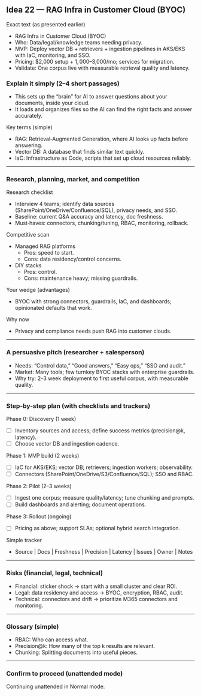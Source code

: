 ## Idea 22 — RAG Infra in Customer Cloud (BYOC)

Exact text (as presented earlier)

- RAG Infra in Customer Cloud (BYOC)
- Who: Data/legal/knowledge teams needing privacy.
- MVP: Deploy vector DB + retrievers + ingestion pipelines in AKS/EKS with IaC, monitoring, and SSO.
- Pricing: $2,000 setup + $1,000–$3,000/mo; services for migration.
- Validate: One corpus live with measurable retrieval quality and latency.

### Explain it simply (2–4 short passages)

- This sets up the “brain” for AI to answer questions about your documents, inside your cloud.
- It loads and organizes files so the AI can find the right facts and answer accurately.

Key terms (simple)

- RAG: Retrieval‑Augmented Generation, where AI looks up facts before answering.
- Vector DB: A database that finds similar text quickly.
- IaC: Infrastructure as Code, scripts that set up cloud resources reliably.

---

### Research, planning, market, and competition

Research checklist

- Interview 4 teams; identify data sources (SharePoint/OneDrive/Confluence/SQL), privacy needs, and SSO.
- Baseline: current Q&A accuracy and latency, doc freshness.
- Must‑haves: connectors, chunking/tuning, RBAC, monitoring, rollback.

Competitive scan

- Managed RAG platforms
  - Pros: speed to start.
  - Cons: data residency/control concerns.
- DIY stacks
  - Pros: control.
  - Cons: maintenance heavy; missing guardrails.

Your wedge (advantages)

- BYOC with strong connectors, guardrails, IaC, and dashboards; opinionated defaults that work.

Why now

- Privacy and compliance needs push RAG into customer clouds.

---

### A persuasive pitch (researcher + salesperson)

- Needs: “Control data,” “Good answers,” “Easy ops,” “SSO and audit.”
- Market: Many tools; few turnkey BYOC stacks with enterprise guardrails.
- Why try: 2–3 week deployment to first useful corpus, with measurable quality.

---

### Step-by-step plan (with checklists and trackers)

Phase 0: Discovery (1 week)

- [ ] Inventory sources and access; define success metrics (precision@k, latency).
- [ ] Choose vector DB and ingestion cadence.

Phase 1: MVP build (2 weeks)

- [ ] IaC for AKS/EKS; vector DB; retrievers; ingestion workers; observability.
- [ ] Connectors (SharePoint/OneDrive/S3/Confluence/SQL); SSO and RBAC.

Phase 2: Pilot (2–3 weeks)

- [ ] Ingest one corpus; measure quality/latency; tune chunking and prompts.
- [ ] Build dashboards and alerting; document operations.

Phase 3: Rollout (ongoing)

- [ ] Pricing as above; support SLAs; optional hybrid search integration.

Simple tracker

- Source | Docs | Freshness | Precision | Latency | Issues | Owner | Notes

---

### Risks (financial, legal, technical)

- Financial: sticker shock → start with a small cluster and clear ROI.
- Legal: data residency and access → BYOC, encryption, RBAC, audit.
- Technical: connectors and drift → prioritize M365 connectors and monitoring.

---

### Glossary (simple)

- RBAC: Who can access what.
- Precision@k: How many of the top k results are relevant.
- Chunking: Splitting documents into useful pieces.

---

### Confirm to proceed (unattended mode)

Continuing unattended in Normal mode.

